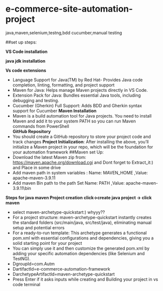 # e-commerce-site-automation-project
java,maven,selenium,testng,bdd cucumber,manual testing

##set up steps:

**VS Code installation** 

**java jdk installation**

**Vs code extensions**
-  	Language Support for Java(TM) by Red Hat- Provides Java code completion, linting, formatting, and project support
- 	Maven for Java: Helps manage Maven projects directly in VS Code.
- 	Extension Pack for Java: Bundles essential Java tools, including debugging and testing.
-	 Cucumber (Gherkin) Full Support: Adds BDD and Gherkin syntax support for Cucumber 
**Maven Installation**
-	Maven is a build automation tool for Java projects. You need to install Maven and add it to your system PATH so you can run Maven commands from PowerShell	
**GitHub Repository** 
-	You should create a GitHub repository to store your project code and track changes
**Project Initialization**: After installing the above, you’ll initialize a Maven project in your repo, which will be the foundation for your automation framework
##Maven set Up:
-	Download the latest Maven zip from: https://maven.apache.org/download.cgi and Dont forget to Extract_it:) and Place in some drive 
-	Add maven path in system variables :  Name: MAVEN_HOME ,Value: apache-maven-3.9.11
-  Add maven Bin path to the path Set Name: PATH ,Value: apache-maven-3.9.11\bin
  
**Steps for java maven Project creation**
**click->create java project -> click maven** 
- select maven-archetype-quickstart:) whyyy??
- For a project structure: maven-archetype-quickstart instantly creates the standard folders (src/main/java, src/test/java), eliminating manual setup and potential errors
- For a ready-to-run template: This archetype generates a functional pom.xml with essential configurations and dependencies, giving you a solid starting point for your project
- You can simply use it and then customize the generated pom.xml by adding your specific automation dependencies (like Selenium and TestNG).
- DgroupId=com.Autm 
- DartifactId=e-commerce-automation-framework 
- DarchetypeArtifactId=maven-archetype-quickstart
- Press Enter if it asks inputs while creating and Building your project in vs code terminal

